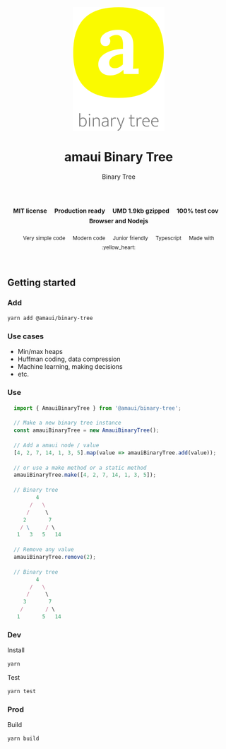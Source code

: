 
</br>
</br>

<p align='center'>
  <a target='_blank' rel='noopener noreferrer' href='#'>
    <img src='utils/images/logo.svg' alt='amaui logo' />
  </a>
</p>

<h1 align='center'>amaui Binary Tree</h1>

<p align='center'>
  Binary Tree
</p>

<br />

<h3 align='center'>
  <sub>MIT license&nbsp;&nbsp;&nbsp;&nbsp;</sub>
  <sub>Production ready&nbsp;&nbsp;&nbsp;&nbsp;</sub>
  <sub>UMD 1.9kb gzipped&nbsp;&nbsp;&nbsp;&nbsp;</sub>
  <sub>100% test cov&nbsp;&nbsp;&nbsp;&nbsp;</sub>
  <sub>Browser and Nodejs</sub>
</h3>

<p align='center'>
  <sub>Very simple code&nbsp;&nbsp;&nbsp;&nbsp;</sub>
  <sub>Modern code&nbsp;&nbsp;&nbsp;&nbsp;</sub>
  <sub>Junior friendly&nbsp;&nbsp;&nbsp;&nbsp;</sub>
  <sub>Typescript&nbsp;&nbsp;&nbsp;&nbsp;</sub>
  <sub>Made with :yellow_heart:</sub>
</p>

<br />

## Getting started

### Add

```sh
yarn add @amaui/binary-tree
```

### Use cases
- Min/max heaps
- Huffman coding, data compression
- Machine learning, making decisions
- etc.

### Use

```javascript
  import { AmauiBinaryTree } from '@amaui/binary-tree';

  // Make a new binary tree instance
  const amauiBinaryTree = new AmauiBinaryTree();

  // Add a amaui node / value
  [4, 2, 7, 14, 1, 3, 5].map(value => amauiBinaryTree.add(value));

  // or use a make method or a static method
  amauiBinaryTree.make([4, 2, 7, 14, 1, 3, 5]);

  // Binary tree
         4
       /   \
      /     \
     2       7
    / \     / \
   1   3   5   14

  // Remove any value
  amauiBinaryTree.remove(2);

  // Binary tree
         4
       /   \
      /     \
     3       7
    /       / \
   1       5   14
```

### Dev

Install

```sh
yarn
```

Test

```sh
yarn test
```

### Prod

Build

```sh
yarn build
```
